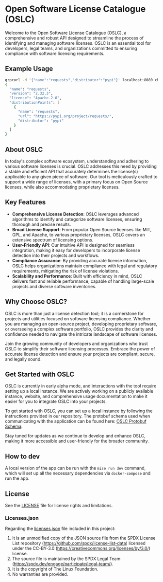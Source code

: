 # Open Software License Catalogue (OSLC)

Welcome to the Open Software License Catalogue (OSLC), a comprehensive and robust API designed to streamline the process
of identifying and managing software licenses. OSLC is an essential tool for developers, legal teams, and organizations
committed to ensuring compliance with software licensing requirements.

## Example Usage

```bash
grpcurl -d '{"name":"requests","distributor":"pypi"}' localhost:8080 chainalysis_oss.oslc.v1alpha.OslcService.GetPackageInfo
{
  "name": "requests",
  "version": "2.32.3",
  "license": "Apache-2.0",
  "distributionPoints": [
    {
      "name": "requests",
      "url": "https://pypi.org/project/requests/",
      "distributor": "pypi"
    }
  ]
}
```

## About OSLC

In today's complex software ecosystem, understanding and adhering to various software licenses is crucial. OSLC
addresses this need by providing a stable and efficient API that accurately determines the license(s) applicable to any
given piece of software. Our tool is meticulously crafted to support a wide range of licenses, with a primary focus on
Open Source licenses, while also accommodating proprietary licenses.

## Key Features

- **Comprehensive License Detection**: OSLC leverages advanced algorithms to identify and categorize software licenses,
  ensuring thorough and precise results.
- **Broad License Support**: From popular Open Source licenses like MIT, GPL, and Apache, to various proprietary
  licenses, OSLC covers an extensive spectrum of licensing options.
- **User-Friendly API**: Our intuitive API is designed for seamless integration, making it easy for developers to
  incorporate license detection into their projects and workflows.
- **Compliance Assurance**: By providing accurate license information, OSLC helps organizations maintain compliance with
  legal and regulatory requirements, mitigating the risk of license violations.
- **Scalability and Performance**: Built with efficiency in mind, OSLC delivers fast and reliable performance, capable
  of handling large-scale projects and diverse software inventories.

## Why Choose OSLC?

OSLC is more than just a license detection tool; it is a cornerstone for projects and utilities focused on software
licensing compliance. Whether you are managing an open-source project, developing proprietary software, or overseeing a
complex software portfolio, OSLC provides the clarity and confidence needed to navigate the intricate landscape of
software licenses.

Join the growing community of developers and organizations who trust OSLC to simplify their software licensing
processes. Embrace the power of accurate license detection and ensure your projects are compliant, secure, and legally
sound.

## Get Started with OSLC

OSLC is currently in early alpha mode, and interactions with the tool require setting up a local instance. We are
actively working on a publicly available instance, website, and comprehensive usage documentation to make it easier for
you to integrate OSLC into your projects.

To get started with OSLC, you can set up a local instance by following the instructions provided in our repository.
The protobuf schema used when communicating with the application can be found here:
[OSLC Protobuf Schema](https://buf.build/chainalysis-oss/oslc/docs/main:chainalysis_oss.oslc.v1alpha).

Stay tuned for updates as we continue to develop and enhance OSLC, making it more accessible and user-friendly for the broader community.

## How to dev

A local version of the app can be run with the `mise run dev` command, which will
set up all the necessary dependencies via `docker-compose` and run the app.

## License

See the [LICENSE](LICENSE) file for license rights and limitations.

### Licenses.json

Regarding the [licenses.json] file included in this project:
1. It is an unmodified copy of the JSON source file from the SPDX License List repository
  (https://github.com/spdx/license-list-data) licensed under the CC-BY-3.0
  (https://creativecommons.org/licenses/by/3.0/) license.
2. The source file is maintained by the SPDX Legal Team (https://spdx.dev/engage/participate/legal-team/).
3. It is the copyright of The Linux Foundation.
4. No warranties are provided.

[licenses.json]: sll/licenses.json
